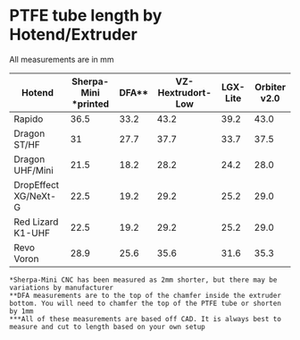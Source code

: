 # PTFE tube length by Hotend/Extruder
All measurements are in mm

| Hotend               | Sherpa-Mini \*printed | DFA\*\* | VZ-Hextrudort-Low | LGX-Lite | Orbiter v2.0 |
| -------------------- | --------------------- | ------- | ----------------- | -------- | ------------ |
| Rapido               | 36.5                  | 33.2    | 43.2              | 39.2     | 43.0         |
| Dragon ST/HF         | 31                    | 27.7    | 37.7              | 33.7     | 37.5         |
| Dragon UHF/Mini      | 21.5                  | 18.2    | 28.2              | 24.2     | 28.0         |
| DropEffect XG/NeXt-G | 22.5                  | 19.2    | 29.2              | 25.2     | 29.0         |
| Red Lizard K1-UHF    | 22.5                  | 19.2    | 29.2              | 25.2     | 29.0         |
| Revo Voron           | 28.9                  | 25.6    | 35.6              | 31.6     | 35.3         |

`*Sherpa-Mini CNC has been measured as 2mm shorter, but there may be variations by manufacturer`<br/>
`**DFA measurements are to the top of the chamfer inside the extruder bottom. You will need to chamfer the top of the PTFE tube or shorten by 1mm`<br/>
`***All of these measurements are based off CAD. It is always best to measure and cut to length based on your own setup`				
